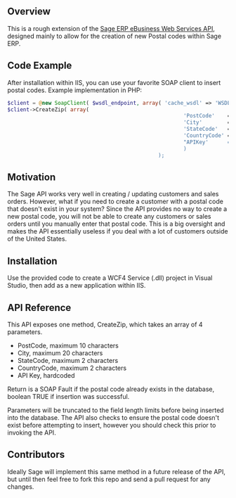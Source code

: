 ## Overview

This is a rough extension of the [Sage ERP eBusiness Web Services API](http://www.sagemas.com/~/media/Company/ERP/White%20Papers/MAS_90_200_eBusiness_Web_Services_Spec.pdf), designed mainly to allow for the creation of new Postal codes within Sage ERP.

## Code Example

After installation within IIS, you can use your favorite SOAP client to insert postal codes. Example implementation in PHP:

```php
$client = @new SoapClient( $wsdl_endpoint, array( 'cache_wsdl' => 'WSDL_CACHE_NONE' ) );
$client->CreateZip( array(
														'PostCode'    => $postcode,
														'City'        => $city,
														'StateCode'   => $state,
														'CountryCode' => $country,
														"APIKey'      => $api_key
														)
												);

```
## Motivation

The Sage API works very well in creating / updating customers and sales orders. However, what if you need to create a customer with a postal code that doesn't exist in your system? Since the API provides no way to create a new postal code, you will not be able to create any customers or sales orders until you manually enter that postal code. This is a big oversight and makes the API essentially useless if you deal with a lot of customers outside of the United States.

## Installation

Use the provided code to create a WCF4 Service (.dll) project in Visual Studio, then add as a new application within IIS.

## API Reference

This API exposes one method, CreateZip, which takes an array of 4 parameters.
* PostCode, maximum 10 characters
* City, maximum 20 characters
* StateCode, maximum 2 characters
* CountryCode, maximum 2 characters
* API Key, hardcoded

Return is a SOAP Fault if the postal code already exists in the database, boolean TRUE if insertion was successful.

Parameters will be truncated to the field length limits before being inserted into the database. The API also checks to ensure the postal code doesn't exist before attempting to insert, however you should check this prior to invoking the API.

## Contributors

Ideally Sage will implement this same method in a future release of the API, but until then feel free to fork this repo and send a pull request for any changes.

